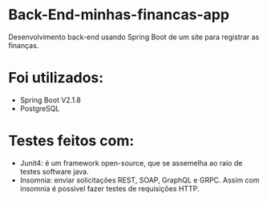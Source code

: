 # Back-End-minhas-financas-app

Desenvolvimento back-end usando Spring Boot de um site para registrar as finanças.

# Foi utilizados:
* Spring Boot V2.1.8
* PostgreSQL

# Testes feitos com:
* Junit4: é um framework open-source, que se assemelha ao raio de testes software java.
* Insomnia: enviar solicitações REST, SOAP, GraphQL e GRPC. Assim com insomnia é possivel fazer testes de requisições HTTP.
